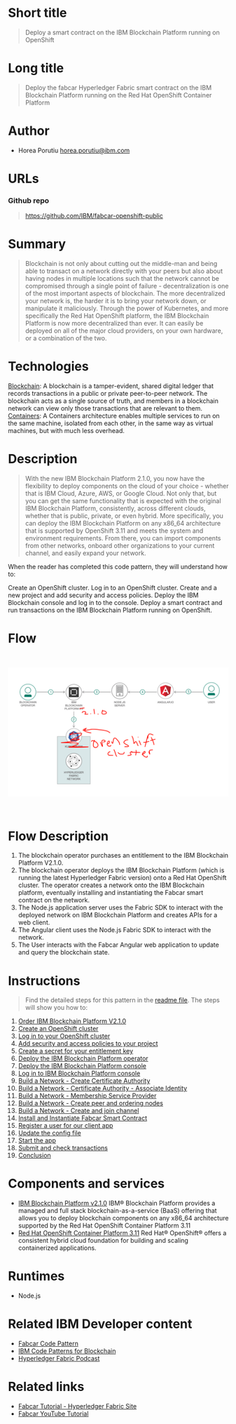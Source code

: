 # Short title

> Deploy a smart contract on the IBM Blockchain Platform running on OpenShift

# Long title

> Deploy the fabcar Hyperledger Fabric smart contract on the IBM Blockchain Platform running on the Red Hat OpenShift Container Platform 

# Author

* Horea Porutiu <horea.porutiu@ibm.com>

# URLs

### Github repo

> https://github.com/IBM/fabcar-openshift-public


# Summary

> Blockchain is not only about cutting out the middle-man and being able to transact on a network directly with your peers but also about having nodes in multiple locations such that the network cannot be compromised through a single point of failure - decentralization is one of the most important aspects of blockchain.  The more decentralized your network is, the harder it is to bring your network down, or manipulate it maliciously. Through the power of Kubernetes, and more specifically the Red Hat OpenShift platform, the IBM Blockchain Platform is now more decentralized than ever. It can easily be deployed on all of the major cloud providers, on your own hardware, or a combination of the two. 

# Technologies

[Blockchain](https://developer.ibm.com/technologies/blockchain/): A blockchain is a tamper-evident, shared digital ledger that records transactions in a public or private peer-to-peer network. The blockchain acts as a single source of truth, and members in a blockchain network can view only those transactions that are relevant to them.
[Containers](https://developer.ibm.com/technologies/containers/): A Containers architecture enables multiple services to run on the same machine, isolated from each other, in the same way as virtual machines, but with much less overhead.


# Description
> With the new IBM Blockchain Platform 2.1.0, you now have the flexibility to deploy components on the cloud of your choice - whether that is IBM Cloud, Azure, AWS, or Google Cloud. Not only that, but you can get the same functionality that is expected with the original IBM Blockchain Platform, consistently, across different clouds, whether that is public, private, or even hybrid. More specifically, you can deploy the IBM Blockchain Platform on any x86_64 architecture that is supported by OpenShift 3.11 and meets the system and environment requirements. From there, you can import components from other networks, onboard other organizations to your current channel, and easily expand your network.

When the reader has completed this code pattern, they will understand how to:

Create an OpenShift cluster.
Log in to an OpenShift cluster.
Create and a new project and add security and access policies.
Deploy the IBM Blockchain console and log in to the console.
Deploy a smart contract and run transactions on the IBM Blockchain Platform running on OpenShift.

# Flow

<br>
<p align="center">
  <img src="images/archDiagram.png">
</p>
<br>

# Flow Description
1. The blockchain operator purchases an entitlement to the IBM Blockchain Platform V2.1.0.
2. The blockchain operator deploys the IBM Blockchain Platform (which is running the latest Hyperledger Fabric version) onto
a Red Hat OpenShift cluster. The operator creates a network onto the IBM Blockchain platform, eventually installing and instantiating the Fabcar smart contract on the network.
3. The Node.js application server uses the Fabric SDK to interact with the deployed network on IBM Blockchain Platform and creates APIs for a web client.
4. The Angular client uses the Node.js Fabric SDK to interact with the network.
5. The User interacts with the Fabcar Angular web application to update and query the blockchain state.

# Instructions

> Find the detailed steps for this pattern in the [readme file](https://github.com/horeaporutiu/fabcar-openshift-public). The steps will show you how to:

1. [Order IBM Blockchain Platform V2.1.0](#step-1-Order-IBM-Blockchain-Platform-V2.1.0)
2. [Create an OpenShift cluster](#step-2-Create-an-OpenShift-cluster)
3. [Log in to your OpenShift cluster](#step-3-Log-in-to-your-OpenShift-cluster)
4. [Add security and access policies to your project](#step-4-Add-security-and-access-policies-to-your-project)
5. [Create a secret for your entitlement key](#step-5-Create-a-secret-for-your-entitlement-key)
6. [Deploy the IBM Blockchain Platform operator](#step-6-Deploy-the-IBM-Blockchain-Platform-operator)
7. [Deploy the IBM Blockchain Platform console](#step-7-Deploy-the-IBM-Blockchain-Platform-console)
8. [Log in to IBM Blockchain Platform console](#step-8-Log-in-to-IBM-Blockchain-Platform-console)
9. [Build a Network - Create Certificate Authority](#step-9-Build-a-Network---Create-Certificate-Authority)
10. [Build a Network - Certificate Authority - Associate Identity](#step-10-Build-a-Network---Certificate-Authority---Associate-Identity)
11. [Build a Network - Membership Service Provider](#step-11-Build-a-Network---Membership-Service-Provider)
12. [Build a Network - Create peer and ordering nodes](#step-12-Build-a-Network---Create-peer-and-ordering-nodes)
13. [Build a Network - Create and join channel](#step-13-Build-a-Network---Create-and-join-channel)
14. [Install and Instantiate Fabcar Smart Contract](#step-14-Install-and-Instantiate-Fabcar-Smart-Contract)
15. [Register a user for our client app](#step-15-Register-a-user-for-our-client-app)
16. [Update the config file](#step-16-Update-the-config-file)
17. [Start the app](#step-17-Start-the-app)
18. [Submit and check transactions](#step-18-Submit-and-check-transactions)
19. [Conclusion](#step-19-Conclusion)

# Components and services

*	[IBM Blockchain Platform v2.1.0](https://cloud.ibm.com/docs/services/blockchain-rhos?topic=blockchain-rhos-get-started-console-ocp) IBM® Blockchain Platform provides a managed and full stack blockchain-as-a-service (BaaS) offering that allows you to deploy blockchain components on any x86_64 architecture supported by the Red Hat OpenShift Container Platform 3.11
*	[Red Hat OpenShift Container Platform 3.11](https://www.openshift.com/products/container-platform) Red Hat® OpenShift® offers a consistent hybrid cloud foundation for building and scaling containerized applications. 

# Runtimes

* Node.js

# Related IBM Developer content
* [Fabcar Code Pattern](https://github.com/IBM/fabcar-blockchain-sample)
* [IBM Code Patterns for Blockchain](https://developer.ibm.com/patterns/category/blockchain/)
* [Hyperledger Fabric Podcast](https://github.com/IBM/fabcar-blockchain-sample)

# Related links
* [Fabcar Tutorial - Hyperledger Fabric Site](https://hyperledger-fabric.readthedocs.io/en/latest/write_first_app.html)
* [Fabcar YouTube Tutorial](https://www.youtube.com/watch?v=2moCQeHCx-g)



